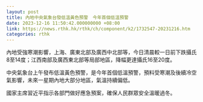```yaml
---
layout: post
title: 內地中央氣象台發低溫黃色預警　今年首個低溫預警
date: 2023-12-16 11:50:42.000000000 +08:00
link: https://news.rthk.hk/rthk/ch/component/k2/1732547-20231216.htm
categories: rthk
---
```


內地受強寒潮影響，上海、廣東北部及廣西中北部等，今日清晨較一日前下跌攝氏8至14度；江西南部及廣西東北部等局部地區，降幅更達攝氏16至20度。

中央氣象台上午發布低溫黃色預警，是今年首個低溫預警，預料受寒潮及後續冷空氣影響，未來一星期內地大部分地區，氣溫持續偏低。

國家主席習近平指示各部門做好應急預案，確保人民群眾安全溫暖過冬。
